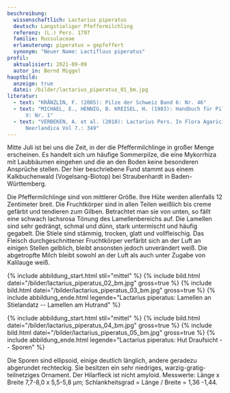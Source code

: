 ```yaml
---
beschreibung:
  wissenschaftlich: Lactarius piperatus
  deutsch: Langstieliger Pfeffermilchling
  referenz: (L.) Pers. 1797
  familie: Russulaceae
  erlaeuterung: piperatus = gepfeffert
  synonym: "Neuer Name: Lactifluus piperatus"
profil:
  aktualisiert: 2021-09-09
  autor_in: Bernd Miggel
hauptbild:
  anzeige: true
  datei: /bilder/lactarius_piperatus_01_bm.jpg
literatur:
  - text: "KRÄNZLIN, F. (2005): Pilze der Schweiz Band 6: Nr. 46"
  - text: "MICHAEL, E., HENNIG, B. KREISEL, H. (1983): Handbuch für Pilzfreunde Band
      V: Nr. 1"
  - text: "VERBEKEN, A. et al. (2018): Lactarius Pers. In Flora Agaricina
      Neerlandica Vol 7.: 349"
---
```

Mitte Juli ist bei uns die Zeit, in der die Pfeffermilchlinge in großer Menge erscheinen. Es handelt sich um häufige Sommerpilze, die eine Mykorrhiza mit Laubbäumen eingehen und die an den Boden keine besonderen Ansprüche stellen. Der hier beschriebene Fund stammt aus einem Kalkbuchenwald (Vogelsang-Biotop) bei Straubenhardt in Baden-Württemberg.

Die Pfeffermilchlinge sind von mittlerer Größe. Ihre Hüte werden allenfalls 12 Zentimeter breit. Die Fruchtkörper sind in allen Teilen weißlich bis creme gefärbt und tendieren zum Gilben. Betrachtet man sie von unten, so fällt eine schwach lachsrosa Tönung des Lamellenbereichs auf. Die Lamellen sind sehr gedrängt, schmal und dünn, stark untermischt und häufig gegabelt. Die Stiele sind stämmig, trocken, glatt und vollfleischig. Das Fleisch durchgeschnittener Fruchtkörper verfärbt sich an der Luft an einigen Stellen gelblich, bleibt ansonsten jedoch unverändert weiß. Die abgetropfte Milch bleibt sowohl an der Luft als auch unter Zugabe von Kalilauge weiß.

{% include abbildung_start.html stil="mittel" %}
{% include bild.html datei="/bilder/lactarius_piperatus_02_bm.jpg" gross=true %}
{% include bild.html datei="/bilder/lactarius_piperatus_03_bm.jpg" gross=true %}
{% include abbildung_ende.html legende="Lactarius piperatus: Lamellen an Stielandatz --  Lamellen am Hutrand" %}

{% include abbildung_start.html stil="mittel" %}
{% include bild.html datei="/bilder/lactarius_piperatus_04_bm.jpg" gross=true %}
{% include bild.html datei="/bilder/lactarius_piperatus_05_bm.jpg" gross=true %}
{% include abbildung_ende.html legende="Lactarius piperatus: Hut Draufsicht -- Sporen" %}

Die Sporen sind ellipsoid, einige deutlich länglich, andere geradezu abgerundet rechteckig. Sie besitzen ein sehr niedriges, warzig-gratig-teilnetziges Ornament. Der Hilarfleck ist nicht amyloid. Messwerte: Länge x Breite 7,7-8,0 x 5,5-5,8 µm;  Schlankheitsgrad = Länge / Breite = 1,36 -1,44.